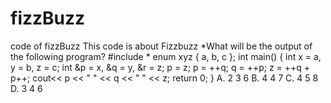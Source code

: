 # fizzBuzz
code of fizzBuzz
This code is about Fizzbuzz
*What will be the output of the following program?
#include * 
enum xyz 
{
    a, b, c
}; 
int main()
{
    int x = a, y = b, z = c; 
    int &p = x, &q = y, &r = z; 
    p = z; 
    p = ++q;
    q = ++p;
    z = ++q + p++; 
    cout<< p << " " << q << " " << z;
    return 0; 
}
A.	2 3 6
B.	4 4 7
C.	4 5 8
D.	3 4 6
